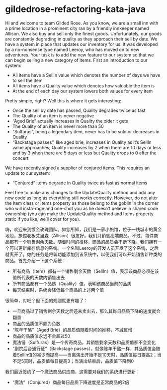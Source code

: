 # gildedrose-refactoring-kata-java

Hi and welcome to team Gilded Rose. As you know, we are a small inn with a prime location in a prominent city ran by a friendly innkeeper named Allison. We also buy and sell only the finest goods. Unfortunately, our goods are constantly degrading in quality as they approach their sell by date. We have a system in place that updates our inventory for us. It was developed by a no-nonsense type named Leeroy, who has moved on to new adventures. Your task is to add the new feature to our system so that we can begin selling a new category of items. First an introduction to our system:

- All items have a SellIn value which denotes the number of days we have to sell the item
- All items have a Quality value which denotes how valuable the item is
- At the end of each day our system lowers both values for every item

Pretty simple, right? Well this is where it gets interesting:

- Once the sell by date has passed, Quality degrades twice as fast
- The Quality of an item is never negative
- “Aged Brie” actually increases in Quality the older it gets
- The Quality of an item is never more than 50
- “Sulfuras”, being a legendary item, never has to be sold or decreases in Quality
- “Backstage passes”, like aged brie, increases in Quality as it’s SellIn value approaches; Quality increases by 2 when there are 10 days or less and by 3 when there are 5 days or less but Quality drops to 0 after the concert

We have recently signed a supplier of conjured items. This requires an update to our system:

- “Conjured” items degrade in Quality twice as fast as normal items

Feel free to make any changes to the UpdateQuality method and add any new code as long as everything still works correctly. However, do not alter the Item class or Items property as those belong to the goblin in the corner who will insta-rage and one-shot you as he doesn’t believe in shared code ownership (you can make the UpdateQuality method and Items property static if you like, we’ll cover for you).

嗨，欢迎来到镀金玫瑰团队。如您所知，我们是一家小旅馆，位于一线城市的黄金地段，旅馆老板艾里森（Allison）很友好。我们只销售高端商品。不过，每件商品都有一个销售剩余天数。随着时间的推移，商品的品质会不断下降。我们拥有一个可以更新库存信息的系统。一个名叫Leeroy的开发人员开发了这个系统，之后就离开了。你的任务是将新功能添加到该系统中，以便我们可以开始销售新种类的商品。首先介绍一下这个系统：

- 所有商品（Item）都有一个销售剩余天数（SellIn）值，表示该商品必须在该值所代表的天数内销售出去
- 所有商品都有一个品质（Quality）值，表明该商品当前的品质
- 每天结束时，系统会降低每个商品的上述两个值

很简单，对吧？但下面的规则就更有趣了：

- 一旦商品过了销售剩余天数之后还未卖出去，那么其每日品质下降的速度就会翻番
- 商品的品质值不能为负数
- “陈年干酪”（Aged Brie）的品质值随着时间的推移，不减反增
- 商品的品质值永远不会超过50
- 魔法锤（Sulfuras）是一个传奇商品，其销售剩余天数和品质值都不会变化
- “剧院后台通行证”（Backstage passes），就像陈年干酪一样，其品质值会随着SellIn值的减少而提高——当离演出开始不足10天时，品质值每日提高2；当不足5天时，品质值每日提高3；当演出结束后，品质值下降到0

我们最近签约了一个魔法商品供应商，这需要对我们的系统进行更新：

- “魔法”（Conjured）商品每日品质下降速度是正常商品的2倍
